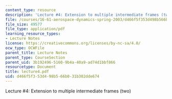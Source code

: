 ```yaml
---
content_type: resource
description: 'Lecture #4: Extension to multiple intermediate frames (two)'
file: /courses/16-61-aerospace-dynamics-spring-2003/d466f5f353d498b566b031b302dde674_lecture4.pdf
file_size: 49577
file_type: application/pdf
learning_resource_types:
- Lecture Notes
license: https://creativecommons.org/licenses/by-nc-sa/4.0/
ocw_type: OCWFile
parent_title: Lecture Notes
parent_type: CourseSection
parent_uid: 3b192496-5160-9b4a-40a9-ad74d1bbf866
resourcetype: Document
title: lecture4.pdf
uid: d466f5f3-53d4-98b5-66b0-31b302dde674
---
```

Lecture #4: Extension to multiple intermediate frames (two)